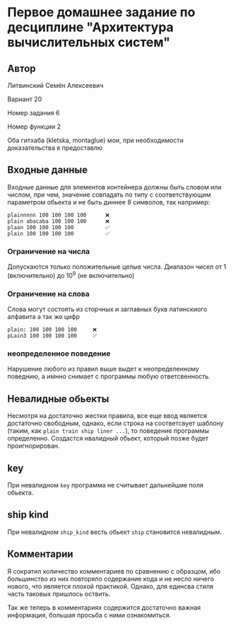 # Первое домашнее задание по десциплине "Архитектура вычислительных систем"

## Автор
Литвинский Семён Алексеевич

Вариант 20

Номер задания 6

Номер функции 2

Оба гитхаба (kletska, montaglue) мои, при необходимости доказательства я предоставлю

## Входные данные
Входные данные для элементов контейнера должны быть
словом или числом, при чем, значение совпадать по типу с соответствующим параметром обьекта
и не быть диннее 8 символов, так например:

```
plainnnnn 100 100 100 100      ❌
plain abacaba 100 100 100      ❌
plaan 100 100 100 100          ✅
plain 100 100 100 100          ✅
```

### Ограничение на числа
Допускаются только положительные целые числа.
Диапазон чисел от $1$ (включительно) до $10^9$ (не включительно)

### Ограничение на слова
Слова могут состоять из сторчных и заглавных букв латинскиого алфавита а так же цифр
 
```
plain: 100 100 100 100     ❌
pLain3 100 100 100 100     ✅
```
### неопределенное поведение
Нарушение любого из правил выше выдет к неопределенному поведнию, а имнно снимает с программы любую ответсвенность.

## Невалидные обьекты
Несмотря на достаточно жестки правила, все еще ввод является достаточно свободным, однако, если строка на соответсвует шаблону (таким, как ```plain train ship liner ...```), то поведение программы определенно. Создастся нвалидный обьект, который позже будет проигнорирован.
## key
При невалидном ```key``` программа не считывает дальнейшие поля обьекта.

## ship kind
При невалидном ```ship_kind``` весть обьект ```ship``` становится невалидным.

## Комментарии
Я сократил количество комментариев по сравнению с образцом, ибо большинство из них повторяло содержание кода и не несло ничего нового, что является плохой практикой. Однако, для единсва стиля часть таковых пришлось оствить.

Так же теперь в комментариях содержится достаточно важная информация, большая просьба с ними ознакомиться.